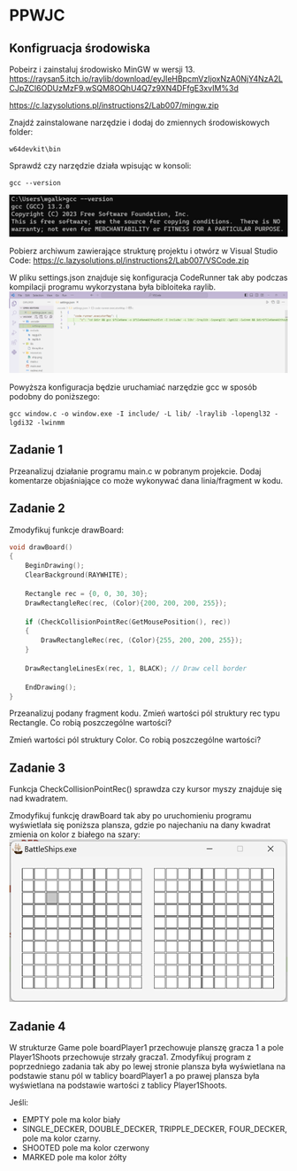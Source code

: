 # PPWJC

## Konfigruacja środowiska

Pobeirz i zainstaluj środowisko MinGW w wersji 13. 
https://raysan5.itch.io/raylib/download/eyJleHBpcmVzIjoxNzA0NjY4NzA2LCJpZCI6ODUzMzF9.wSQM8OQhU4Q7z9XN4DFfgE3xvIM%3d

https://c.lazysolutions.pl/instructions2/Lab007/mingw.zip

Znajdź zainstalowane narzędzie i dodaj do zmiennych środowiskowych folder:
```
w64devkit\bin
```

Sprawdź czy narzędzie działa wpisując w konsoli:

```
gcc --version
```
![Alt text](image-2.png)

Pobierz archiwum zawierające strukturę projektu i otwórz w Visual Studio Code: https://c.lazysolutions.pl/instructions2/Lab007/VSCode.zip

W pliku settings.json znajduje się konfiguracja CodeRunner tak aby podczas kompilacji programu wykorzystana była bibloiteka raylib.
![Alt text](image.png)

Powyższa konfiguracja będzie uruchamiać narzędzie gcc w sposób podobny do poniższego:

```
gcc window.c -o window.exe -I include/ -L lib/ -lraylib -lopengl32 -lgdi32 -lwinmm
```

## Zadanie 1

Przeanalizuj działanie programu main.c w pobranym projekcie. Dodaj komentarze objaśniające co może wykonywać dana linia/fragment w kodu.

## Zadanie 2

Zmodyfikuj funkcje drawBoard:

```c
void drawBoard()
{
    BeginDrawing();
    ClearBackground(RAYWHITE);

    Rectangle rec = {0, 0, 30, 30};
    DrawRectangleRec(rec, (Color){200, 200, 200, 255});

    if (CheckCollisionPointRec(GetMousePosition(), rec))
    {
        DrawRectangleRec(rec, (Color){255, 200, 200, 255});
    }

    DrawRectangleLinesEx(rec, 1, BLACK); // Draw cell border

    EndDrawing();
}
```

Przeanalizuj podany fragment kodu. Zmień wartości pól struktury rec typu Rectangle. Co robią poszczególne wartości?

Zmień wartości pól struktury Color. Co robią poszczególne wartości?

## Zadanie 3

Funkcja CheckCollisionPointRec() sprawdza czy kursor myszy znajduje się nad kwadratem.

Zmodyfikuj funkcję drawBoard tak aby po uruchomieniu programu wyświetlała się poniższa plansza, gdzie po najechaniu na dany kwadrat zmienia on kolor z białego na szary:
![Alt text](image-1.png)

## Zadanie 4

W strukturze Game pole boardPlayer1 przechowuje planszę gracza 1 a pole Player1Shoots przechowuje strzały gracza1. Zmodyfikuj program z poprzedniego zadania tak aby po lewej stronie plansza była wyświetlana na podstawie stanu pól w tablicy boardPlayer1 a po prawej plansza była wyświetlana na podstawie wartości z tablicy Player1Shoots.

Jeśli:
- EMPTY pole ma kolor biały
- SINGLE_DECKER, DOUBLE_DECKER, TRIPPLE_DECKER, FOUR_DECKER, pole ma kolor czarny.
- SHOOTED pole ma kolor czerwony
- MARKED pole ma kolor żółty








